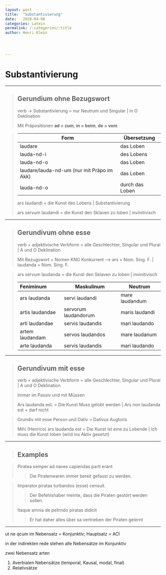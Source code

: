 ```yaml
---
layout: post
title:  "Substantivierung"
date:   2020-04-08
categories: Latein
permalink: /:categories/:title
author: Henri Klein




---
```


# Substantivierung

---

> ## Gerundium ohne Bezugswort
>
> verb -> Substantivierung = nur Neutrum und Singular | in O Deklination
>
> Mit Präpositionen **ad = zum**, **in = beim**, **de = vom**

> | Form                                       | Übersetzung     |
> | ------------------------------------------ | --------------- |
> | laudare                                    | das Loben       |
> | lauda-nd-i                                 | des Lobens      |
> | lauda-nd-o                                 | das Loben       |
> | laudare/lauda-nd-um (nur mit Präpo im Akk) | das Loben       |
> | lauda-nd-o                                 | durch das Loben |
>
> ars laudandi = die Kunst des Lobens | Substantivierung
>
> ars servum laudandi = die Kunst den Sklaven zu loben | invinitivisch

---

> ## Gerundivum ohne esse
>
> verb = adjektivische Verbform = alle Geschlechter, Singular und Plural | A und O Deklination
>
> Mit Bezugswort = Nomen KNG Konkurrent 	--> 	ars = Nom. Sing. F.	|	laudanda = Nom. Sing. F.

> ars servum laudanda = die Kunst den Sklaven zu loben | invinitivisch
>
> | Feniminum       | Maskulinum           | Neutrum        |
> | :-------------- | -------------------- | -------------- |
> | ars laudanda    | servi laudandi       | mare laudandum |
> | artis laudandae | servorum laudandorum | maris laudandi |
> | arti laudandae  | servis laudandis     | mari laudando  |
> | artem laudandam | servos laudandos     | mare laudanum  |
> | arte laudanda   | servis laudandis     | mari laudando  |

---

> ## Gerundivum mit esse
>
> verb = adjektivische Verbform = alle Geschlechter, Singular und Plural | A und O Deklination
>
> Immer im Passiv und mit Müssen
>
> Ars laudanda est. = Die Kunst Muss gelobt werden | Ars non laudanda est = darf nicht

> Grundiv mit esse Person und Dativ = Dativus Augtoris 
>
> Mihi (Henrico) ars laudanda est = Die Kunst ist eine zu Lobende | Ich muss die Kunst loben (wird ins Aktiv gesetzt)

---

> ## Examples

> Piratea semper ad naves capiendas parti erant
>
> > Die Piratenwaren immer bereit gefasst zu werden.

> Imperator piratas turbandos (esse) censuit.
>
> >Der Befehlshaber meinte, dass die Piraten gestört werden sollen.
>
> Itaque amnia de pellrndo piratas didicit
>
> > Er hat daher alles über sa vertrieben der Piraten gelernt

---



ut ne qcum im Nebensatz = Konjunktiv; Hauptsatz = ACI

in der indirekten rede stehen alle Nebensätze im Konjunktiv 



zwei Nebensatz arten 

1. Averbialen Nebensätze (temporal, Kausal, modal, final)
2. Relativsätze 

